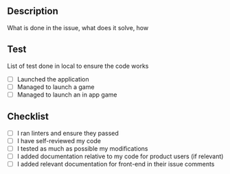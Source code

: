 
## Description

What is done in the issue, what does it solve, how

## Test

List of test done in local to ensure the code works

- [ ] Launched the application
- [ ] Managed to launch a game
- [ ] Managed to launch an in app game

## Checklist

- [ ] I ran linters and ensure they passed
- [ ] I have self-reviewed my code
- [ ] I tested as much as possible my modifications
- [ ] I added documentation relative to my code for product users (if relevant)
- [ ] I added relevant documentation for front-end in their issue comments
